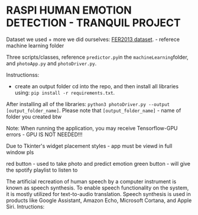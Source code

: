 # **RASPI HUMAN EMOTION DETECTION - TRANQUIL PROJECT**

Dataset we used + more we did ourselves: [FER2013 dataset](https://www.kaggle.com/ashishpatel26/facial-expression-recognitionferchallenge). - referece machine learning folder

Three scripts/classes, reference ```predictor.py```in the ```machineLearning```folder, and ```photoApp.py``` and ```photoDriver.py```. 

Instructionss:

- create an output folder
cd into the repo, and then install all libraries using: ```pip install -r requirements.txt```. 

After installing all of the libraries: ```python3 photoDriver.py --output [output_folder_name]```. Please note that ```[output_folder_name]``` - name of folder you created btw

Note: When running the application, you may receive Tensorflow-GPU errors - GPU IS NOT NEEDED!!! 


Due to Tkinter's widget placement styles - app must be viewd in full window pls

red button - used to take photo and predict emotion
green button - will give the spotify playlist to listen to

The artificial recreation of human speech by a computer instrument is known as speech synthesis. To enable speech functionality on the system, it is mostly utilized for text-to-audio translation. Speech synthesis is used in products like Google Assistant, Amazon Echo, Microsoft Cortana, and Apple Siri. Intructions:
